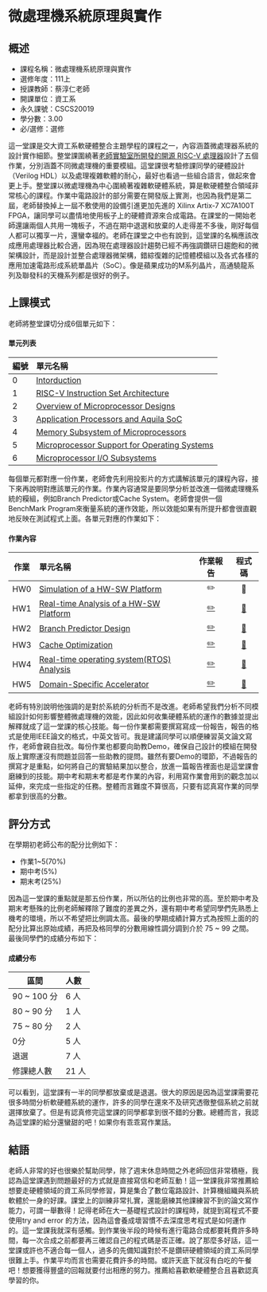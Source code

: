 # 微處理機系統原理與實作
## 概述
- 課程名稱：微處理機系統原理與實作
- 選修年度：111上
- 授課教師：蔡淳仁老師
- 開課單位：資工系 
- 永久課號：CSCS20019
- 學分數：3.00
- 必/選修：選修

這一堂課是交大資工系軟硬體整合主題學程的課程之一，內容涵蓋微處理器系統的設計實作細節。整堂課圍繞著[老師實驗室所開發的開源 RISC-V 處理器](https://github.com/eisl-nctu/aquila)設計了五個作業，分別涵蓋不同微處理機的重要模組。這堂課很考驗修課同學的硬體設計（Verilog HDL）以及處理複雜軟體的耐心，最好也看過一些組合語言，做起來會更上手。整堂課以微處理機為中心圍繞著複雜軟硬體系統，算是軟硬體整合領域非常核心的課程。作業中電路設計的部分需要在開發版上實測，也因為我們是第二屆，老師替換掉上一屆不敷使用的設備引進更加先進的 Xilinx Artix-7 XC7A100T FPGA，讓同學可以盡情地使用板子上的硬體資源來合成電路。在課堂的一開始老師還讓兩個人共用一塊板子，不過在期中退選和放棄的人走得差不多後，剛好每個人都可以獨享一片，還蠻幸福的。老師在課堂之中也有說到，這堂課的名稱應該改成應用處理器比較合適，因為現在處理器設計趨勢已經不再強調鑽研日趨飽和的微架構設計，而是設計並整合處理器微架構，錯綜復雜的記憶體模組以及各式各樣的應用加速電路形成系統單晶片（SoC）。像是蘋果成功的M系列晶片，高通驍龍系列及聯發科的天機系列都是很好的例子。

## 上課模式

老師將整堂課切分成6個單元如下：

#### 單元列表

編號 | 單元名稱
--------|:-----
0 |[Intorduction][h0]
1 |[RISC-V Instruction Set Architecture][h1]
2 |[Overview of Microprocessor Designs][h2]
3 |[Application Processors and Aquila SoC][h3]
4 |[Memory Subsystem of Microprocessors][h4]
5 |[Microprocessor Support for Operating Systems][h5]
6 |[Microprocessor I/O Subsystems][h6]

[h0]:handouts/0.%20Introduction.pdf
[h1]:handouts/1.%20RISCV%20ISA.pdf
[h2]:handouts/2.%20Overview%20Of%20Microprocessor%20Designs.pdf
[h3]:handouts/3.%20%20Application%20Processors%20and%20Aquila%20SoC.pdf
[h4]:handouts/4.%20Memory%20Subsystem.pdf
[h5]:handouts/5.%20Operating%20System%20Support.pdf
[h6]:handouts/6.%20I-O%20Subsystems.pdf

每個單元都對應一份作業，老師會先利用投影片的方式講解該單元的課程內容，接下來再說明對應該單元的作業。作業內容通常是要同學分析並改進一個微處理機系統的糢組，例如Branch Predictor或Cache System。老師會提供一個BenchMark Program來衡量系統的運作效能，所以效能如果有所提升都會很直觀地反映在測試程式上面。各單元對應的作業如下：

#### 作業內容

| 作業 | 單元名稱 | 作業報告 | 程式碼 |
|:-------: | :----- |:---:| :---:|
| HW0 | [Simulation of a HW-SW Platform][hw0]           |   ✏️          | 🔨        |
| HW1 | [Real-time Analysis of a HW-SW Platform][hw1]   |   [✏️][R1]    | [🔨][s1]  |
| HW2 | [Branch Predictor Design][hw2]                  |   [✏️][R2]    | [🔨][s2]  |
| HW3 | [Cache Optimization][hw3]                       |   [✏️][R3]    | [🔨][s3]  |
| HW4 | [Real-time operating system(RTOS) Analysis][hw4]|   [✏️][R4]    | [🔨][s4]  |
| HW5 | [Domain-Specific Accelerator][hw5]              |   [✏️][R5]    | [🔨][s5]  |

[hw0]:homeworks/HW0%20Simulation%20of%20a%20HW-SW%20Platform.pdf
[hw1]:homeworks/HW1/HW1%20Real-time%20Analysis%20of%20a%20HW-SW%20Platform.pdf
[hw2]:homeworks/HW2/HW2%20Branch%20Predictor.pdf
[hw3]:homeworks/HW3/HW3%20Cache%20Optimization.pdf
[hw4]:homeworks/HW4/HW4%20RTOS%20Analysis.pdf
[hw5]:homeworks/HW5/HW5%20Domain-specific%20Accelerator.pdf

[R1]:homeworks/HW1/0813358_徐子瀚_HW1-Report.pdf
[R2]:homeworks/HW2/mpd_hw2_2.pdf
[R3]:homeworks/HW3/0813358_hw3_Report.pdf
[R4]:homeworks/HW4/mpd_hw4.pdf
[R5]:homeworks/HW5/mpd_hw5.pdf

[s1]:src/HW1
[s2]:src/HW2
[s3]:src/HW3
[s4]:src/HW4
[s5]:src/HW5

老師有特別說明他強調的是對於系統的分析而不是改進。老師希望我們分析不同模組設計如何影響整體微處理機的效能，因此如何收集硬體系統的運作的數據並提出解釋就成了這一堂課的核心技能。每一份作業都需要撰寫寫成一份報告，報告的格式是使用IEEE論文的格式，中英文皆可。我是建議同學可以順便練習英文論文寫作，老師會親自批改。每份作業也都要向助教Demo，確保自己設計的模組在開發版上實際運沒有問題並回答一些助教的提問。雖然有要Demo的環節，不過報告的撰寫才是重點，如何將自己的實驗結果加以整合，放進一篇報告裡面也是這堂課會磨練到的技能。期中考和期末考都是考作業的內容，利用寫作業會用到的觀念加以延伸，來完成一些指定的任務。整體而言難度不算很高，只要有認真寫作業的同學都拿到很高的分數。


## 評分方式
在學期初老師公布的配分比例如下：

- 作業1~5(70%)
- 期中考(5%)
- 期末考(25%)

因為這一堂課的重點就是那五份作業，所以所佔的比例也非常的高。至於期中考及期末考懸殊的比例老師解釋除了難度的差異之外，還有期中考希望同學們先熟悉上機考的環境，所以不希望把比例調太高。最後的學期成績計算方式為按照上面的的配分比算出原始成績，再把及格同學的分數用線性調分調到介於 75 ~ 99 之間。最後同學們的成績分布如下：

#### 成績分布
   區間 | 人數
--------|:-----
90 ~ 100 分| 6 人
80 ~ 90 分| 1 人
75 ~ 80 分| 2 人
0分| 5 人
退選| 7 人
修課總人數| 21 人

可以看到，這堂課有一半的同學都放棄或是退選。很大的原因是因為這堂課需要花很多時間分析軟硬體系統的運作，許多的同學在還來不及研究透徹整個系統之前就選擇放棄了。但是有認真修完這堂課的同學都拿到很不錯的分數。總體而言，我認為這堂課的給分還蠻甜的吧！如果你有乖乖寫作業話。

## 結語
老師人非常的好也很樂於幫助同學，除了週末休息時間之外老師回信非常積極，我認為這堂課遇到問題最好的方式就是直接寫信和老師互動！這一堂課我非常推薦給想要走硬體領域的資工系同學修習，算是集合了數位電路設計、計算機組織與系統軟體於一身的好課。課堂上的訓練非常扎實，還能磨練其他課練習不到的論文寫作能力，可謂一舉數得！記得老師在大一基礎程式設計的課程時，就提到寫程式不要使用try and error 的方法，因為這會養成壞習慣不去深度思考程式是如何運作的。這一堂課我就深有感觸。到作業後半段的時候有進行電路合成都要耗費許多時間，每一次合成之前都要再三確認自己的程式碼是否正確。說了那麼多好話，這一堂課或許也不適合每一個人，過多的先備知識對於不是鑽研硬體領域的資工系同學很難上手。作業平均而言也需要花費許多的時間。或許天底下就沒有白吃的午餐吧！想要獲得豐盛的回報就要付出相應的努力。推薦給喜歡軟硬體整合且喜歡認真學習的你。
